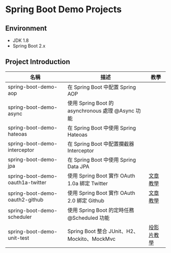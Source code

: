 # Spring Boot Demo Projects



## Environment

* JDK 1.8
* Spring Boot 2.x



## Project Introduction

| 名稱                             | 描述                                              | 教學                                                         |
| -------------------------------- | ------------------------------------------------- | ------------------------------------------------------------ |
| spring-boot-demo-aop             | 在 Spring Boot 中配置 Spring AOP                  |                                                              |
| spring-boot-demo-async           | 使用 Spring Boot 的 asynchronous 處理 @Async 功能 |                                                              |
| spring-boot-demo-hateoas         | 在 Spring Boot 中使用 Spring Hateoas              |                                                              |
| spring-boot-demo-interceptor     | 在 Spring Boot 中配置攔截器 Interceptor           |                                                              |
| spring-boot-demo-jpa             | 在 Spring Boot 中使用 Spring Data JPA             |                                                              |
| spring-boot-demo-oauth1a-twitter | 使用 Spring Boot 實作 OAuth 1.0a 綁定 Twitter     | [文章教學](https://kucw.github.io/blog/2019/12/spring-oauth1a-bind-twitter/) |
| spring-boot-demo-oauth2-github   | 使用 Spring Boot 實作 OAuth 2.0 綁定 Github       | [文章教學](https://kucw.github.io/blog/2019/12/spring-oauth2-bind-github/) |
| spring-boot-demo-scheduler       | 使用 Spring Boot 的定時任務 @Scheduled 功能       |                                                              |
| spring-boot-demo-unit-test       | Spring Boot 整合 JUnit、H2、Mockito、MockMvc      | [投影片教學](https://github.com/kucw/spring-boot-demo/blob/master/spring-boot-demo-unit-test/Spring%20Boot%20with%20Unit%20Test.pdf) |

